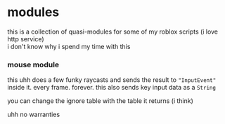 # modules
this is a collection of quasi-modules for some of my roblox scripts (i love http service)   
i don't know why i spend my time with this

### mouse module
this uhh does a few funky raycasts and sends the result to `"InputEvent"` inside it. every frame. forever. this also sends key input data as a `String`

you can change the ignore table with the table it returns (i think)

uhh no warranties
